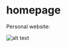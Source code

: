 # homepage
Personal website:

![alt text](https://github.com/conner-mcnicholas/homepage/blob/main/consite.png?raw=true)
